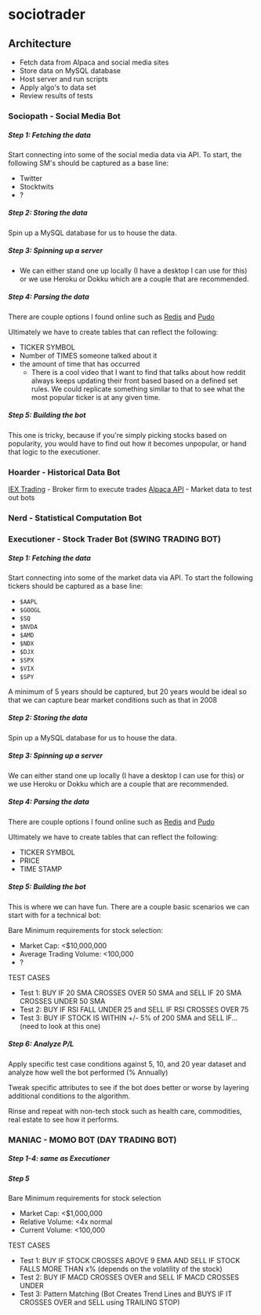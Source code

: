 # sociotrader

## Architecture
- Fetch data from Alpaca and social media sites
- Store data on MySQL database
- Host server and run scripts
- Apply algo's to data set
- Review results of tests

### Sociopath - Social Media Bot

##### Step 1: Fetching the data
Start connecting into some of the social media data via API. To start, the following SM's should be captured as a base line:
  - Twitter
  - Stocktwits
  - ?

##### Step 2: Storing the data
Spin up a MySQL database for us to house the data.

##### Step 3: Spinning up a server
- We can either stand one up locally (I have a desktop I can use for this) or we use Heroku or Dokku which are a couple that are recommended.

##### Step 4: Parsing the data
There are couple options I found online such as [Redis](https://redis.io/) and [Pudo](https://github.com/pudo/dataset)

Ultimately we have to create tables that can reflect the following:
  - TICKER SYMBOL
  - Number of TIMES someone talked about it
  - the amount of time that has occurred
      - There is a cool video that I want to find that talks about how reddit always keeps updating their front based based on a defined set rules. We could replicate something similar to that to see what the most popular ticker is at any given time.

##### Step 5: Building the bot
This one is tricky, because if you're simply picking stocks based on popularity, you would have to find out how it becomes unpopular, or hand that logic to the executioner.

### Hoarder - Historical Data Bot
[IEX Trading](https://iextrading.com/developer/) - Broker firm to execute trades
[Alpaca API](https://alpaca.markets/) - Market data to test out bots

### Nerd - Statistical Computation Bot

### Executioner - Stock Trader Bot (SWING TRADING BOT)

##### Step 1: Fetching the data
Start connecting into some of the market data via API. To start the following tickers should be captured as a base line:
  - `$AAPL`
  - `$GOOGL`
  - `$SQ`
  - `$NVDA`
  - `$AMD`
  - `$NDX`
  - `$DJX`
  - `$SPX`
  - `$VIX`
  - `$SPY`

A minimum of 5 years should be captured, but 20 years would be ideal so that we can capture bear market conditions such as that in 2008

##### Step 2: Storing the data
Spin up a MySQL database for us to house the data.

##### Step 3: Spinning up a server
We can either stand one up locally (I have a desktop I can use for this) or we use Heroku or Dokku which are a couple that are recommended.

##### Step 4: Parsing the data
There are couple options I found online such as [Redis](https://redis.io/) and [Pudo](https://github.com/pudo/dataset)

Ultimately we have to create tables that can reflect the following:
  - TICKER SYMBOL
  - PRICE
  - TIME STAMP

##### Step 5: Building the bot
This is where we can have fun. There are a couple basic scenarios we can start with for a technical bot:

Bare Minimum requirements for stock selection:
  - Market Cap: <$10,000,000
  - Average Trading Volume: <100,000
  - ?

TEST CASES
  - Test 1: BUY IF 20 SMA CROSSES OVER 50 SMA and SELL IF 20 SMA CROSSES UNDER 50 SMA
  - Test 2: BUY IF RSI FALL UNDER 25 and SELL IF RSI CROSSES OVER 75
  - Test 3: BUY IF STOCK IS WITHIN +/- 5% of 200 SMA and SELL IF... (need to look at this one)

##### Step 6: Analyze P/L
Apply specific test case conditions against 5, 10, and 20 year dataset and analyze how well the bot performed (% Annually)

Tweak specific attributes to see if the bot does better or worse by layering additional conditions to the algorithm.

Rinse and repeat with non-tech stock such as health care, commodities, real estate to see how it performs.

### MANIAC - MOMO BOT (DAY TRADING BOT)

##### Step 1-4: same as Executioner

##### Step 5
Bare Minimum requirements for stock selection
  - Market Cap: <$1,000,000
  - Relative Volume: <4x normal
  - Current Volume: <100,000

TEST CASES
  - Test 1: BUY IF STOCK CROSSES ABOVE 9 EMA AND SELL IF STOCK FALLS MORE THAN x% (depends on the volatility of the stock)
  - Test 2: BUY IF MACD CROSSES OVER and SELL IF MACD CROSSES UNDER
  - Test 3: Pattern Matching (Bot Creates Trend Lines and BUYS IF IT CROSSES OVER and SELL using TRAILING STOP)
